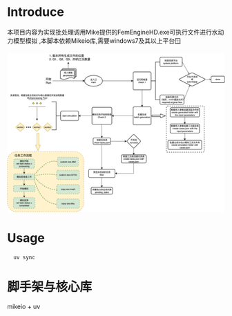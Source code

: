 # Introduce

本项目内容为实现批处理调用Mike提供的FemEngineHD.exe可执行文件进行水动力模型模拟
,本脚本依赖Mikeio库,需要windows7及其以上平台:window:

![structure.png](assets/images/structure.png)

# Usage

```shell
  uv sync
```


# 脚手架与核心库

mikeio + uv

